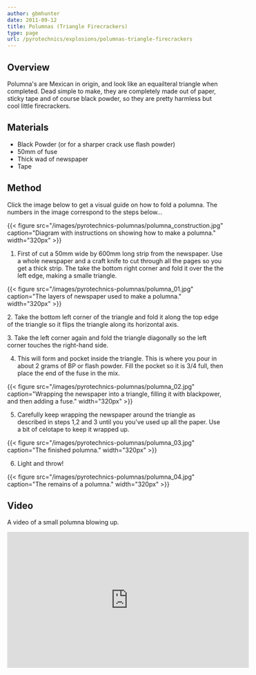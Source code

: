 ```yaml
---
author: gbmhunter
date: 2011-09-12
title: Polumnas (Triangle Firecrackers)
type: page
url: /pyrotechnics/explosions/polumnas-triangle-firecrackers
---
```


## Overview


Polumna's are Mexican in origin, and look like an equailteral triangle when completed. Dead simple to make, they are completely made out of paper, sticky tape and of course black powder, so they are pretty harmless but cool little firecrackers.

## Materials

* Black Powder (or for a sharper crack use flash powder)
* 50mm of fuse
* Thick wad of newspaper
* Tape

## Method

Click the image below to get a visual guide on how to fold a polumna. The numbers in the image correspond to the steps below...

{{< figure src="/images/pyrotechnics-polumnas/polumna_construction.jpg" caption="Diagram with instructions on showing how to make a polumna."  width="320px" >}}

1. First of cut a 50mm wide by 600mm long strip from the newspaper. Use a whole newspaper and a craft knife to cut through all the pages so you get a thick strip. The take the bottom right corner and fold it over the the left edge, making a smalle triangle.

{{< figure src="/images/pyrotechnics-polumnas/polumna_01.jpg" caption="The layers of newspaper used to make a polumna."  width="320px" >}}

2. Take the bottom left corner of the triangle and fold it along the top edge of the triangle so it flips the triangle along its horizontal axis.

3. Take the left corner again and fold the triangle diagonally so the left corner touches the right-hand side.

4. This will form and pocket inside the triangle. This is where you pour in about 2 grams of BP or flash powder. Fill the pocket so it is 3/4 full, then place the end of the fuse in the mix.

{{< figure src="/images/pyrotechnics-polumnas/polumna_02.jpg" caption="Wrapping the newspaper into a triangle, filling it with blackpower, and then adding a fuse."  width="320px" >}}

5. Carefully keep wrapping the newspaper around the triangle as described in steps 1,2 and 3 until you you've used up all the paper. Use a bit of celotape to keep it wrapped up.

{{< figure src="/images/pyrotechnics-polumnas/polumna_03.jpg" caption="The finished polumna."  width="320px" >}}

6. Light and throw!

{{< figure src="/images/pyrotechnics-polumnas/polumna_04.jpg" caption="The remains of a polumna."  width="320px" >}}


## Video

A video of a small polumna blowing up.

<iframe width="560" height="315" src="https://www.youtube.com/embed/ByAsQiedvEw" frameborder="0" allow="accelerometer; autoplay; encrypted-media; gyroscope; picture-in-picture" allowfullscreen></iframe>
